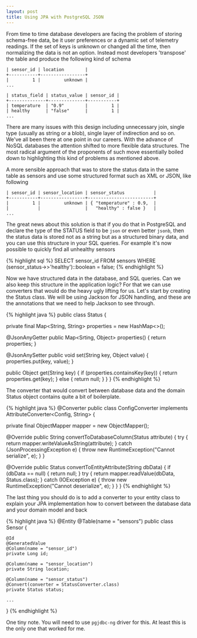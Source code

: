 ```yaml
---
layout: post
title: Using JPA with PostgreSQL JSON
---
```


From time to time database developers are facing the problem of storing schema-free data, be it user preferences or a dynamic set of telemetry readings. If the set of keys is unknown or changed all the time, then normalizing the data is not an option. Instead most developers 'transpose' the table and produce the following kind of schema

    | sensor_id | location        |
    +-----------+-----------------+
    |         1 |         unknown |
    ...

    | status_field | status_value | sensor_id |
    +--------------+--------------+-----------+
    | temperature  | "0.9"        |         1 |
    | healthy      | "false"      |         1 |
    ...

There are many issues with this design including unnecessary join, single type (usually as string or a blob), single layer of indirection and so on. We've all been there at one point in our careers. With the advance of NoSQL databases the attention shifted to more flexible data structures. The most radical argument of the proponents of such move essentially boiled down to highlighting this kind of problems as mentioned above.

A more sensible approach that was to store the status data in the same table as sensors and use some structured format such as XML or JSON, like following

    | sensor_id | sensor_location | sensor_status           |
    +-----------+-----------------+-------------------------+
    |         1 |         unknown | { "temperature" : 0.9,  |
    |           |                 |   "healthy" : false }   |
    ...

The great news about this solution is that if you do that in PostgreSQL and declare the type of the STATUS field to be `json` or even better `jsonb`, then the status data is stored not as a string but as a structured binary data, and you can use this structure in your SQL queries. For example it's now possible to quickly find all unhealthy sensors

{% highlight sql %}
SELECT sensor_id
  FROM sensors
 WHERE (sensor_status->>'healthy')::boolean = false;
{% endhighlight %}

Now we have structured data in the database, and SQL queries. Can we also keep this structure in the application logic? For that we can use converters that would do the heavy ugly lifting for us. Let's start by creating the Status class. We will be using Jackson for JSON handling, and these are the annotations that we need to help Jackson to see through.

{% highlight java %}
public class Status {

   private final Map<String, String> properties = new HashMap<>();

   @JsonAnyGetter
   public Map<Srting, Object> properties() {
       return properties;
   }

   @JsonAnySetter
   public void set(String key, Object value) {
       properties.put(key, value);
   }

   public Object get(String key) {
       if (properties.containsKey(key)) {
           return properties.get(key);
       } else {
           return null;
       }
   }
}
{% endhighlight %}

The converter that would convert between database data and the domain Status object contains quite a bit of boilerplate.

{% highlight java %}
@Converter
public class ConfigConverter implements AttributeConverter<Config, String> {

   private final ObjectMapper mapper = new ObjectMapper();

   @Override
   public String convertToDatabaseColumn(Status attribute) {
      try {
          return mapper.writeValueAsString(attribute);
      } catch (JsonProcessingException e) {
          throw new RuntimeException("Cannot serialize", e);
      }
   }

   @Override
   public Status convertToEntityAttribute(String dbData) {
      if (dbData == null) {
          return null;
      }
      try {
          return mapper.readValue(dbData, Status.class);
      } catch (IOException e) {
          throw new RuntimeException("Cannot deserialize", e);
      }
   }
}
{% endhighlight %}

The last thing you should do is to add a converter to your entity class to explain your JPA implementation how to convert between the database data and your domain model and back

{% highlight java %}
@Entity
@Table(name = "sensors")
public class Sensor {

    @Id
    @GeneratedValue
    @Column(name = "sensor_id")
    private Long id;

    @Column(name = "sensor_location")
    private String location;

    @Column(name = "sensor_status")
    @Convert(converter = StatusConverter.class)
    private Status status;

    ...
}
{% endhighlight %}

One tiny note. You will need to use `pgjdbc-ng` driver for this. At least this is the only one that worked for me.